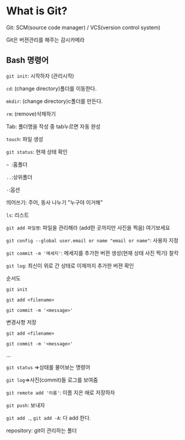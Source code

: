 # What is Git?

Git: SCM(source code manager) / VCS(version control system)

Git은 버젼관리를 해주는 감시카메라

## Bash  명령어

`git init`: 시작하자 (관리시작)

`cd`: (change directory)폴더를 이동한다.

`mkdir`: (change directory)c폴더를 만든다.

`rm`: (remove)삭제하기

Tab: 폴더명을 작성 중 tab누르면 자동 완성

`touch`: 파일 생성

`git status`: 현재 상태 확인

`~ `:홈폴더

`..`:상위폴더

`-`:옵션

띄어쓰기: 주어, 동사 나누기 "누구야 이거해"

`ls`: 리스트

`git add 파일명`: 파일을 관리해라 (add한 곳까지만 사진을 찍음) 여기보세요

`git config --global user.email or name "email or name"`: 사용자 지정

`git commit -m '메세지'`: 메세지를 추가한 버젼 생성(현재 상태 사진 찍기) 찰칵

`git log`: 최신이 위로 간 상태로 이제까지 추가한 버젼 확인



순서도

`git init`

`git add <filename>`

`git commit -m '<message>'`

변경사항 저장

`git add <filename>`

`git commit -m '<message>'`

...



`git status` =>상태를 물어보는 명령어

`git log`=>사진(commit)들 로그를 보여줌

`git remote add '이름'`: 이름 지은 애로 저장하자

`git push`: 보내자

`git add .`, `git add -A`: 다 add 한다.

repository: git이 관리하는 폴더

